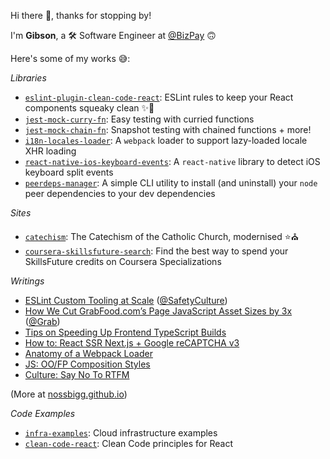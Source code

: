 Hi there 👋, thanks for stopping by!

I'm **Gibson**, a 🛠 Software Engineer at [@BizPay](https://www.bizpay.com/) 🙃

Here's some of my works 😅:

_Libraries_

- [`eslint-plugin-clean-code-react`](https://github.com/nossbigg/eslint-plugin-clean-code-react): ESLint rules to keep your React components squeaky clean ✨🧼
- [`jest-mock-curry-fn`](https://github.com/nossbigg/jest-mock-curry-fn): Easy testing with curried functions
- [`jest-mock-chain-fn`](https://github.com/nossbigg/jest-mock-chain-fn): Snapshot testing with chained functions + more!
- [`i18n-locales-loader`](https://github.com/nossbigg/i18n-locales-loader): A `webpack` loader to support lazy-loaded locale XHR loading
- [`react-native-ios-keyboard-events`](https://github.com/nossbigg/react-native-ios-keyboard-events): A `react-native` library to detect iOS keyboard split events
- [`peerdeps-manager`](https://github.com/nossbigg/peerdeps-manager): A simple CLI utility to install (and uninstall) your `node` peer dependencies to your dev dependencies

_Sites_

- [`catechism`](https://github.com/nossbigg/catechism): The Catechism of the Catholic Church, modernised ⭐️⛪️
- [`coursera-skillsfuture-search`](https://github.com/nossbigg/coursera-skillsfuture-search): Find the best way to spend your SkillsFuture credits on Coursera Specializations

_Writings_

- [ESLint Custom Tooling at Scale](https://medium.com/safetycultureengineering/eslint-custom-tooling-at-scale-47dbdc4a14b9) ([@SafetyCulture](https://github.com/SafetyCulture))
- [How We Cut GrabFood.com’s Page JavaScript Asset Sizes by 3x](https://engineering.grab.com/grabfood-bundle-size) ([@Grab](https://github.com/grab))
- [Tips on Speeding Up Frontend TypeScript Builds](https://nossbigg.github.io/2019/11/15/tips-speeding-up-frontend-typescript-builds.html)
- [How to: React SSR Next.js + Google reCAPTCHA v3](https://nossbigg.github.io/2020/10/17/howto-react-ssr-nextjs-recaptcha.html)
- [Anatomy of a Webpack Loader](https://nossbigg.github.io/2021/05/30/anatomy-webpack-loader.html)
- [JS: OO/FP Composition Styles](https://nossbigg.github.io/2020/10/19/js-oo-fp-composition-styles.html)
- [Culture: Say No To RTFM](https://nossbigg.github.io/2021/01/31/culture-say-no-to-rtfm.html)

(More at [nossbigg.github.io](https://nossbigg.github.io/))

_Code Examples_

- [`infra-examples`](https://github.com/nossbigg/infra-examples): Cloud infrastructure examples
- [`clean-code-react`](https://github.com/nossbigg/clean-code-react): Clean Code principles for React
